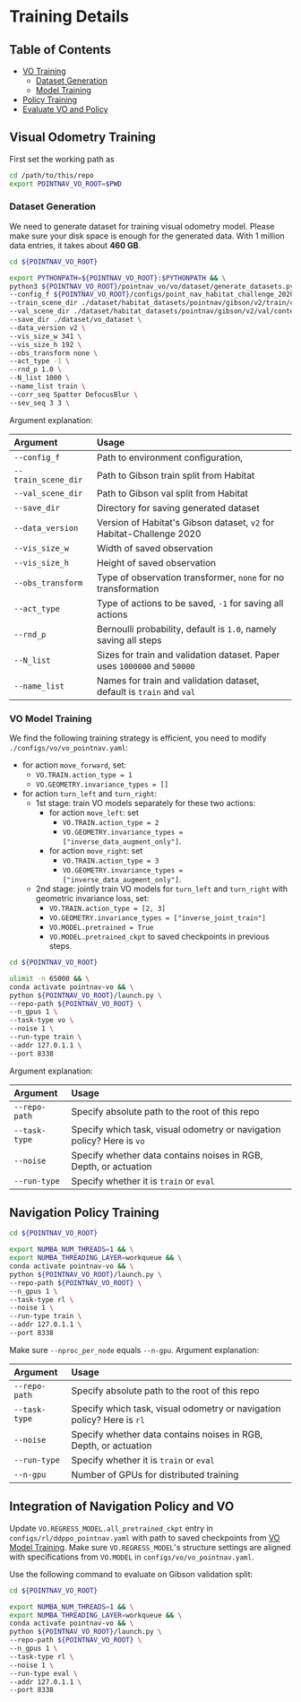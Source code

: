 # Training Details

## Table of Contents

- [VO Training](#visual-odometry-training)
  - [Dataset Generation](#dataset-generation)
  - [Model Training](#vo-model-training)
- [Policy Training](#navigation-policy-training)
- [Evaluate VO and Policy](#integration-of-navigation-policy-and-vo)

## Visual Odometry Training

First set the working path as

```bash
cd /path/to/this/repo
export POINTNAV_VO_ROOT=$PWD
```

### Dataset Generation

We need to generate dataset for training visual odometry model. Please make sure your disk space is enough for the generated data. With 1 million data entries, it takes about **460 GB**.

```bash
cd ${POINTNAV_VO_ROOT}

export PYTHONPATH=${POINTNAV_VO_ROOT}:$PYTHONPATH && \
python3 ${POINTNAV_VO_ROOT}/pointnav_vo/vo/dataset/generate_datasets.py \
--config_f ${POINTNAV_VO_ROOT}/configs/point_nav_habitat_challenge_2020.yaml \
--train_scene_dir ./dataset/habitat_datasets/pointnav/gibson/v2/train/content  \
--val_scene_dir ./dataset/habitat_datasets/pointnav/gibson/v2/val/content \
--save_dir ./dataset/vo_dataset \
--data_version v2 \
--vis_size_w 341 \
--vis_size_h 192 \
--obs_transform none \
--act_type -1 \
--rnd_p 1.0 \
--N_list 1000 \
--name_list train \
--corr_seq Spatter DefocusBlur \
--sev_seq 3 3 \
```

Argument explanation:

| Argument            | Usage                                                                    |
| :------------------ | :----------------------------------------------------------------------- |
| `--config_f`        | Path to environment configuration,                                       |
| `--train_scene_dir` | Path to Gibson train split from Habitat                                  |
| `--val_scene_dir`   | Path to Gibson val split from Habitat                                    |
| `--save_dir`        | Directory for saving generated dataset                                   |
| `--data_version`    | Version of Habitat's Gibson dataset, `v2` for Habitat-Challenge 2020     |
| `--vis_size_w`      | Width of saved observation                                               |
| `--vis_size_h`      | Height of saved observation                                              |
| `--obs_transform`   | Type of observation transformer, `none` for no transformation            |
| `--act_type`        | Type of actions to be saved, `-1` for saving all actions                 |
| `--rnd_p`           | Bernoulli probability, default is `1.0`, namely saving all steps         |
| `--N_list`          | Sizes for train and validation dataset. Paper uses `1000000` and `50000` |
| `--name_list`       | Names for train and validation dataset, default is `train` and `val`     |

### VO Model Training

We find the following training strategy is efficient, you need to modify `./configs/vo/vo_pointnav.yaml`:

- for action `move_forward`, set:
  - `VO.TRAIN.action_type = 1`
  - `VO.GEOMETRY.invariance_types = []`
- for action `turn_left` and `turn_right`:
  - 1st stage: train VO models separately for these two actions:
    - for action `move_left`: set
      - `VO.TRAIN.action_type = 2`
      - `VO.GEOMETRY.invariance_types = ["inverse_data_augment_only"]`.
    - for action `move_right`: set
      - `VO.TRAIN.action_type = 3`
      - `VO.GEOMETRY.invariance_types = ["inverse_data_augment_only"]`.
  - 2nd stage: jointly train VO models for `turn_left` and `turn_right` with geometric invariance loss, set:
    - `VO.TRAIN.action_type = [2, 3]`
    - `VO.GEOMETRY.invariance_types = ["inverse_joint_train"]`
    - `VO.MODEL.pretrained = True`
    - `VO.MODEL.pretrained_ckpt` to saved checkpoints in previous steps.

```bash
cd ${POINTNAV_VO_ROOT}

ulimit -n 65000 && \
conda activate pointnav-vo && \
python ${POINTNAV_VO_ROOT}/launch.py \
--repo-path ${POINTNAV_VO_ROOT} \
--n_gpus 1 \
--task-type vo \
--noise 1 \
--run-type train \
--addr 127.0.1.1 \
--port 8338
```

Argument explanation:

| Argument      | Usage                                                                  |
| :------------ | :--------------------------------------------------------------------- |
| `--repo-path` | Specify absolute path to the root of this repo                         |
| `--task-type` | Specify which task, visual odometry or navigation policy? Here is `vo` |
| `--noise`     | Specify whether data contains noises in RGB, Depth, or actuation       |
| `--run-type`  | Specify whether it is `train` or `eval`                                |

## Navigation Policy Training

```bash
cd ${POINTNAV_VO_ROOT}

export NUMBA_NUM_THREADS=1 && \
export NUMBA_THREADING_LAYER=workqueue && \
conda activate pointnav-vo && \
python ${POINTNAV_VO_ROOT}/launch.py \
--repo-path ${POINTNAV_VO_ROOT} \
--n_gpus 1 \
--task-type rl \
--noise 1 \
--run-type train \
--addr 127.0.1.1 \
--port 8338
```

Make sure `--nproc_per_node` equals `--n-gpu`. Argument explanation:

| Argument      | Usage                                                                  |
| :------------ | :--------------------------------------------------------------------- |
| `--repo-path` | Specify absolute path to the root of this repo                         |
| `--task-type` | Specify which task, visual odometry or navigation policy? Here is `rl` |
| `--noise`     | Specify whether data contains noises in RGB, Depth, or actuation       |
| `--run-type`  | Specify whether it is `train` or `eval`                                |
| `--n-gpu`     | Number of GPUs for distributed training                                |

## Integration of Navigation Policy and VO

Update `VO.REGRESS_MODEL.all_pretrained_ckpt` entry in `configs/rl/ddppo_pointnav.yaml` with path to saved checkpoints from [VO Model Training](#vo-model-training). Make sure `VO.REGRESS_MODEL`'s structure settings are aligned with specifications from `VO.MODEL` in `configs/vo/vo_pointnav.yaml`.

Use the following command to evaluate on Gibson validation split:

```bash
cd ${POINTNAV_VO_ROOT}

export NUMBA_NUM_THREADS=1 && \
export NUMBA_THREADING_LAYER=workqueue && \
conda activate pointnav-vo && \
python ${POINTNAV_VO_ROOT}/launch.py \
--repo-path ${POINTNAV_VO_ROOT} \
--n_gpus 1 \
--task-type rl \
--noise 1 \
--run-type eval \
--addr 127.0.1.1 \
--port 8338
```
